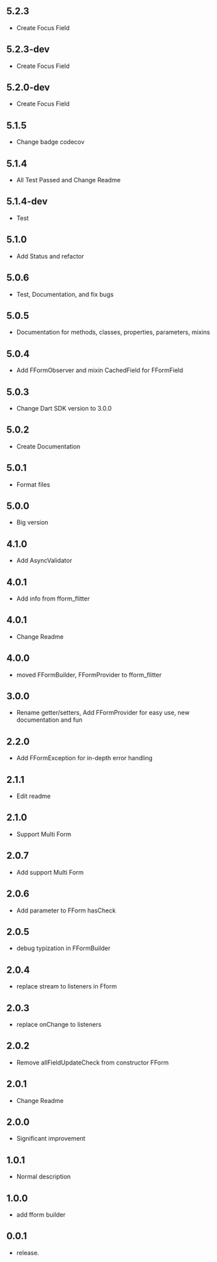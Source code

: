 ## 5.2.3

* Create Focus Field

## 5.2.3-dev

* Create Focus Field

## 5.2.0-dev

* Create Focus Field 

## 5.1.5

* Change badge codecov

## 5.1.4

* All Test Passed and Change Readme

## 5.1.4-dev

* Test

## 5.1.0

* Add Status and refactor

## 5.0.6

* Test, Documentation, and fix bugs

## 5.0.5

* Documentation for methods, classes, properties, parameters, mixins

## 5.0.4

* Add FFormObserver and mixin CachedField for FFormField

## 5.0.3

* Change Dart SDK version to 3.0.0

## 5.0.2

* Create Documentation

## 5.0.1

* Format files

## 5.0.0

* Big version

## 4.1.0

* Add AsyncValidator

## 4.0.1

* Add info from fform_flitter

## 4.0.1

* Change Readme

## 4.0.0

* moved FFormBuilder, FFormProvider to fform_flitter

## 3.0.0

* Rename getter/setters, Add FFormProvider for easy use, new documentation and fun


## 2.2.0

* Add FFormException for in-depth error handling

## 2.1.1

* Edit readme

## 2.1.0

* Support Multi Form

## 2.0.7

* Add support Multi Form

## 2.0.6

* Add parameter to FForm hasCheck

## 2.0.5

* debug typization in FFormBuilder

## 2.0.4

* replace stream to listeners in Fform

## 2.0.3

* replace onChange to listeners

## 2.0.2

* Remove allFieldUpdateCheck from constructor FForm

## 2.0.1

* Change Readme

## 2.0.0

* Significant improvement

## 1.0.1

* Normal description

## 1.0.0

* add fform builder

## 0.0.1

* release.












